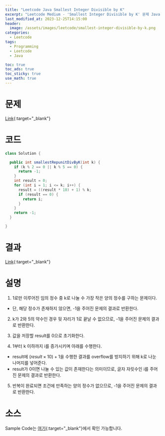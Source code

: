 ```yaml
---
title: "Leetcode Java Smallest Integer Divisible by K"
excerpt: "Leetcode Medium - 'Smallest Integer Divisible by K' 문제 Java 풀이"
last_modified_at: 2023-12-25T14:15:00
header:
  image: /assets/images/leetcode/smallest-integer-divisible-by-k.png
categories:
  - Leetcode
tags:
  - Programming
  - Leetcode
  - Java

toc: true
toc_ads: true
toc_sticky: true
use_math: true
---
```

# 문제
[Link](https://leetcode.com/problems/smallest-integer-divisible-by-k){:target="_blank"}

# 코드
```java
class Solution {

  public int smallestRepunitDivByK(int k) {
    if (k % 2 == 0 || k % 5 == 0) {
      return -1;
    }
    int result = 0;
    for (int i = 1; i <= k; i++) {
      result = ((result * 10) + 1) % k;
      if (result == 0) {
        return i;
      }
    }
    return -1;
  }

}
```

# 결과
[Link](https://leetcode.com/problems/smallest-integer-divisible-by-k/submissions/1127868157/){:target="_blank"}

# 설명
1. 1로만 이루어진 임의 정수 중 k로 나눌 수 가장 작은 양의 정수를 구하는 문제이다.
- 단, 해당 정수가 존재하지 않으면, -1을 주어진 문제의 결과로 반환한다.

2. k가 2와 5의 약수인 경우 뒷 자리가 1로 끝날 수 없으므로, -1을 주어진 문제의 결과로 반환한다.

3. 값을 저장할 result를 0으로 초기화한다.

4. 1부터 k 이하까지 i를 증가시키며 아래를 수행한다.
- result에 $(result \times 10) + 1$을 수행한 결과를 overflow를 방지하기 위해 k로 나눈 나머지를 넣어준다.
- result가 0이면 나눌 수 있는 값이 존재한다는 의미이므로, 글자 자릿수인 i를 주어진 문제의 결과로 반환한다.

5. 반복이 완료되면 조건에 만족하는 양의 정수가 없으므로, -1을 주어진 문제의 결과로 반환한다.

# 소스
Sample Code는 [여기](https://github.com/GracefulSoul/leetcode/blob/master/src/main/java/gracefulsoul/problems/SmallestIntegerDivisibleByK.java){:target="_blank"}에서 확인 가능합니다.